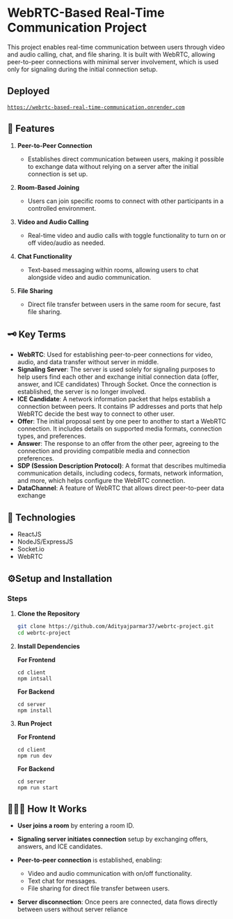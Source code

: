 # WebRTC-Based Real-Time Communication Project

This project enables real-time communication between users through video and audio calling, chat, and file sharing. It is built with WebRTC, allowing peer-to-peer connections with minimal server involvement, which is used only for signaling during the initial connection setup.

## Deployed

[`https://webrtc-based-real-time-communication.onrender.com`](https://webrtc-based-real-time-communication.onrender.com)

## 📜 Features

1. **Peer-to-Peer Connection**

   - Establishes direct communication between users, making it possible to exchange data without relying on a server after the initial connection is set up.

2. **Room-Based Joining**

   - Users can join specific rooms to connect with other participants in a controlled environment.

3. **Video and Audio Calling**

   - Real-time video and audio calls with toggle functionality to turn on or off video/audio as needed.

4. **Chat Functionality**

   - Text-based messaging within rooms, allowing users to chat alongside video and audio communication.

5. **File Sharing**
   - Direct file transfer between users in the same room for secure, fast file sharing.

## 🗝️ Key Terms

- **WebRTC**: Used for establishing peer-to-peer connections for video, audio, and data transfer without server in middle.
- **Signaling Server**: The server is used solely for signaling purposes to help users find each other and exchange initial connection data (offer, answer, and ICE candidates) Through Socket. Once the connection is established, the server is no longer involved.
- **ICE Candidate**: A network information packet that helps establish a connection between peers. It contains IP addresses and ports that help WebRTC decide the best way to connect to other user.
- **Offer**: The initial proposal sent by one peer to another to start a WebRTC connection. It includes details on supported media formats, connection types, and preferences.
- **Answer**: The response to an offer from the other peer, agreeing to the connection and providing compatible media and connection preferences.
- **SDP (Session Description Protocol)**: A format that describes multimedia communication details, including codecs, formats, network information, and more, which helps configure the WebRTC connection.
- **DataChannel**: A feature of WebRTC that allows direct peer-to-peer data exchange

## 💼 Technologies

- ReactJS
- NodeJS/ExpressJS
- Socket.io
- WebRTC

## ⚙️Setup and Installation

### Steps

1. **Clone the Repository**

   ```bash
   git clone https://github.com/Adityajparmar37/webrtc-project.git
   cd webrtc-project
   ```

2. **Install Dependencies**

   **For Frontend**

   ```
   cd client
   npm intsall
   ```

   **For Backend**

   ```
   cd server
   npm install
   ```

3. **Run Project**

   **For Frontend**

   ```
   cd client
   npm run dev
   ```

   **For Backend**

   ```
   cd server
   npm run start
   ```

## 🧑🏻‍💻 How It Works

- **User joins a room** by entering a room ID.
- **Signaling server initiates connection** setup by exchanging offers, answers, and ICE candidates.
- **Peer-to-peer connection** is established, enabling:

  - Video and audio communication with on/off functionality.
  - Text chat for messages.
  - File sharing for direct file transfer between users.

- **Server disconnection**: Once peers are connected, data flows directly between users without server reliance

